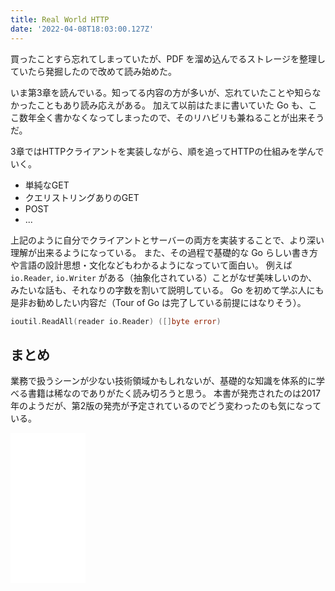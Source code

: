 ```yaml
---
title: Real World HTTP
date: '2022-04-08T18:03:00.127Z'
---
```


買ったことすら忘れてしまっていたが、PDF を溜め込んでるストレージを整理していたら発掘したので改めて読み始めた。

いま第3章を読んでいる。知ってる内容の方が多いが、忘れていたことや知らなかったこともあり読み応えがある。
加えて以前はたまに書いていた Go も、ここ数年全く書かなくなってしまったので、そのリハビリも兼ねることが出来そうだ。

3章ではHTTPクライアントを実装しながら、順を追ってHTTPの仕組みを学んでいく。

* 単純なGET
* クエリストリングありのGET
* POST
* ...

上記のように自分でクライアントとサーバーの両方を実装することで、より深い理解が出来るようになっている。
また、その過程で基礎的な Go らしい書き方や言語の設計思想・文化などもわかるようになっていて面白い。
例えば `io.Reader`, `io.Writer` がある（抽象化されている）ことがなぜ美味しいのか、みたいな話も、それなりの字数を割いて説明している。
Go を初めて学ぶ人にも是非お勧めしたい内容だ（Tour of Go は完了している前提にはなりそう）。

```go
ioutil.ReadAll(reader io.Reader) ([]byte error)
```

## まとめ

業務で扱うシーンが少ない技術領域かもしれないが、基礎的な知識を体系的に学べる書籍は稀なのでありがたく読み切ろうと思う。
本書が発売されたのは2017年のようだが、第2版の発売が予定されているのでどう変わったのも気になっている。

<iframe sandbox="allow-popups allow-scripts allow-modals allow-forms allow-same-origin" style="width:120px;height:240px;" marginwidth="0" marginheight="0" scrolling="no" frameborder="0" src="//rcm-fe.amazon-adsystem.com/e/cm?lt1=_blank&bc1=000000&IS2=1&bg1=FFFFFF&fc1=000000&lc1=0000FF&t=nabetama-22&language=ja_JP&o=9&p=8&l=as4&m=amazon&f=ifr&ref=as_ss_li_til&asins=4873119030&linkId=e927c8a8a356a20f366021da97e17ad1"></iframe>